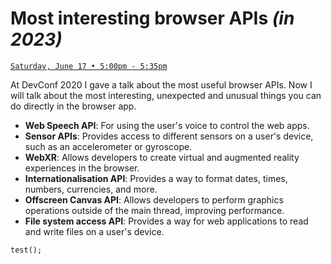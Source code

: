# Most interesting browser APIs _(in 2023)_

[`Saturday, June 17 • 5:00pm - 5:35pm`](https://devconfcz2023.sched.com/event/1MYeB)

At DevConf 2020 I gave a talk about the most useful browser APIs.
Now I will talk about the most interesting, unexpected and unusual things you can do directly in the browser app.

-   **Web Speech API**: For using the user's voice to control the web apps.
-   **Sensor APIs**: Provides access to different sensors on a user's device, such as an accelerometer or gyroscope.
-   **WebXR**: Allows developers to create virtual and augmented reality experiences in the browser.
-   **Internationalisation API**: Provides a way to format dates, times, numbers, currencies, and more.
-   **Offscreen Canvas API**: Allows developers to perform graphics operations outside of the main thread, improving performance.
-   **File system access API**: Provides a way for web applications to read and write files on a user's device.

```
test();
```
